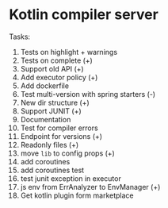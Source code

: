 # Kotlin compiler server

Tasks:

1) Tests on highlight + warnings
2) Tests on complete (+)
3) Support old API (+)
4) Add executor policy (+)
5) Add dockerfile
6) Test multi-version with spring starters (-)
7) New dir structure (+)
8) Support JUNIT (+)
9) Documentation
10) Test for compiler errors
12) Endpoint for versions (+)
13) Readonly files (+)
14) move `lib` to  config props (+)
15) add coroutines 
16) add coroutines test
17) test junit exception in executor
18) js env from ErrAnalyzer to EnvManager (+)
19) Get kotlin plugin form marketplace